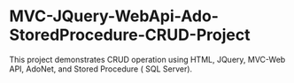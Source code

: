 # MVC-JQuery-WebApi-Ado-StoredProcedure-CRUD-Project
This project demonstrates CRUD operation using HTML, JQuery, MVC-Web API, AdoNet, and Stored Procedure ( SQL Server).  
